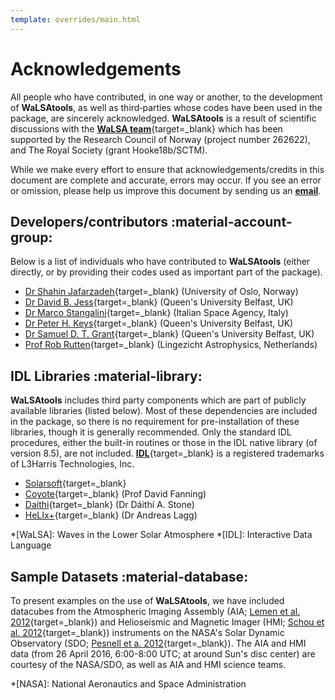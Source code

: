 ```yaml
---
template: overrides/main.html
---
```


# Acknowledgements

All people who have contributed, in one way or another, to the development of **WaLSAtools**, as well as third‐parties whose codes have been used in the package, are sincerely acknowledged. **WaLSAtools** is a result of scientific discussions with the [**WaLSA team**][1]{target=_blank} which has been supported by the Research Council of Norway (project number 262622), and The Royal Society (grant Hooke18b/SCTM).

While we make every effort to ensure that acknowledgements/credits in this document are complete and accurate, errors may occur. If you see an error or omission, please help us improve this document by sending us an [**email**][2]. 

## Developers/contributors :material-account-group:

Below is a list of individuals who have contributed to **WaLSAtools** (either directly, or by providing their codes used as important part of the package).

  - [Dr Shahin Jafarzadeh][6]{target=_blank} (University of Oslo, Norway)
  - [Dr David B. Jess][7]{target=_blank} (Queen's University Belfast, UK)
  - [Dr Marco Stangalini][8]{target=_blank} (Italian Space Agency, Italy)
  - [Dr Peter H. Keys][16]{target=_blank} (Queen's University Belfast, UK)
  - [Dr Samuel D. T. Grant][9]{target=_blank} (Queen's University Belfast, UK)
  - [Prof Rob Rutten][10]{target=_blank} (Lingezicht Astrophysics, Netherlands)

## IDL Libraries :material-library:

**WaLSAtools** includes third party components which are part of publicly available libraries (listed below). Most of these dependencies are included in the package, so there is no requirement for pre-installation of these libraries, though it is generally recommended. Only the standard IDL procedures, either the built-in routines or those in the IDL native library (of version 8.5), are not included. [**IDL**][3]{target=_blank} is a registered trademarks of L3Harris Technologies, Inc.

  - [Solarsoft][11]{target=_blank}
  - [Coyote][4]{target=_blank} (Prof David Fanning)
  - [Daithi][5]{target=_blank} (Dr Dáithí A. Stone)
  - [HeLIx+][12]{target=_blank} (Dr Andreas Lagg)

*[WaLSA]: Waves in the Lower Solar Atmosphere
*[IDL]: Interactive Data Language

  [1]: https://WaLSA.team
  [2]: mailto:WaLSAtools@WaLSA.team
  [3]: https://www.l3harrisgeospatial.com/Software-Technology/IDL
  [4]: http://www.idlcoyote.com
  [5]: http://climate.web.runbox.net/idl_lib/
  [6]: https://www.mn.uio.no/astro/english/people/aca/shahinj/
  [7]: https://star.pst.qub.ac.uk/wiki/doku.php/users/djess/start
  [8]: https://www.researchgate.net/profile/Marco-Stangalini
  [9]: https://star.pst.qub.ac.uk/wiki/doku.php/users/sgrant/start#dr_samuel_grant
  [10]: https://robrutten.nl
  [11]: https://sohowww.nascom.nasa.gov/solarsoft/
  [12]: https://gitlab.gwdg.de/andreas.lagg/helix
  [16]: https://star.pst.qub.ac.uk/wiki/doku.php/users/pkeys/start

## Sample Datasets :material-database:

To present examples on the use of **WaLSAtools**, we have included datacubes from the Atmospheric Imaging Assembly (AIA; [Lemen et al. 2012][14]{target=_blank}) and Helioseismic and Magnetic Imager (HMI; [Schou et al. 2012][15]{target=_blank}) instruments on the NASA's Solar Dynamic Observatory (SDO; [Pesnell et a. 2012][13]{target=_blank}). The AIA and HMI data (from 26 April 2016, 6:00-8:00 UTC; at around Sun's disc center) are courtesy of the NASA/SDO, as well as AIA and HMI science teams.

  [13]: https://link.springer.com/content/pdf/10.1007%2Fs11207-011-9841-3.pdf
  [14]: https://link.springer.com/content/pdf/10.1007/s11207-011-9776-8.pdf
  [15]: https://link.springer.com/content/pdf/10.1007/s11207-011-9842-2.pdf

*[NASA]: National Aeronautics and Space Administration
<br>
